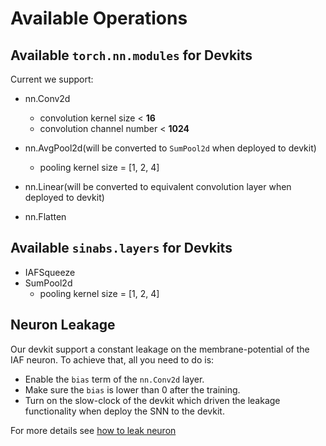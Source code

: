 # Available Operations

## Available `torch.nn.modules` for Devkits

Current we support:

- nn.Conv2d
  - convolution kernel size < **16**
  - convolution channel number < **1024**
  
- nn.AvgPool2d(will be converted to `SumPool2d` when deployed to devkit)
  - pooling kernel size = [1, 2, 4]
  
- nn.Linear(will be converted to equivalent convolution layer when deployed to devkit)
- nn.Flatten

## Available `sinabs.layers` for Devkits

- IAFSqueeze
- SumPool2d
  - pooling kernel size = [1, 2, 4]

## Neuron Leakage

Our devkit support a constant leakage on the membrane-potential of the IAF neuron. To achieve that, all you need to do is:

- Enable the `bias` term of the `nn.Conv2d` layer.
- Make sure the `bias` is lower than 0 after the training.
- Turn on the slow-clock of the devkit which driven the leakage functionality when deploy the SNN to the devkit.

For more details see [how to leak neuron](../notebooks/leak_neuron.ipynb)
